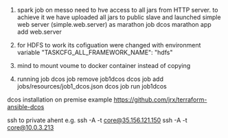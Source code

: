 1.  spark job on messo need to hve access to all jars from HTTP server.
    to achieve it we have uploaded all jars to public slave and launched simple web server (simple.web.server)
    as marathon job
    dcos marathon app add web.server

2.  for HDFS to work its cofiguation were changed with environment variable
    "TASKCFG_ALL_FRAMEWORK_NAME": "hdfs"

3.  mind to mount voume to docker container instead of copying

4.  running job
    dcos job remove job1dcos
    dcos job add jobs/resources/job1_dcos.json
    dcos job run job1dcos



dcos installation on premise example
https://github.com/jrx/terraform-ansible-dcos

ssh to private ahent
e.g. ssh -A -t core@35.156.121.150 ssh -A -t core@10.0.3.213